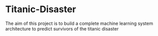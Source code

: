 # Titanic-Disaster
The aim of this project is to build a complete machine learning system architecture to predict survivors of the titanic disaster
